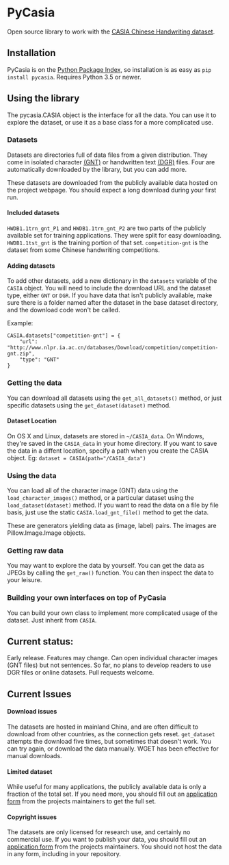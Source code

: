 # PyCasia
Open source library to work with the [CASIA Chinese Handwriting dataset](http://www.nlpr.ia.ac.cn/databases/handwriting/Home.html).
## Installation
PyCasia is on the [Python Package Index](https://pypi.python.org/pypi/Pycasia), so installation is as easy as `pip install pycasia`. Requires Python 3.5 or newer.
## Using the library
The pycasia.CASIA object is the interface for all the data. You can use it to explore the dataset, or use it as a base class for a more complicated use.

### Datasets
Datasets are directories full of data files from a given distribution. They come in isolated character [(GNT)](http://www.nlpr.ia.ac.cn/databases/handwriting/Offline_database.html) or handwritten text [(DGR)](http://www.nlpr.ia.ac.cn/databases/handwriting/Offline_database.html) files. Four are automatically downloaded by the library, but you can add more.

These datasets are downloaded from the publicly available data hosted on the project webpage. You should expect a long download during your first run.
#### Included datasets
`HWDB1.1trn_gnt_P1` and `HWDB1.1trn_gnt_P2` are two parts of the publicly available set for training applications. They were split for easy downloading.
`HWDB1.1tst_gnt` is the training portion of that set.
`competition-gnt` is the dataset from some Chinese handwriting competitions.
#### Adding datasets
To add other datasets, add a new dictionary in the `datasets` variable of the `CASIA` object. You will need to include the download URL and the dataset type, either `GNT` or `DGR`. If you have data that isn't publicly available, make sure there is a folder named after the dataset in the base dataset directory, and the download code won't be called.

Example:
```
CASIA.datasets["competition-gnt"] = {
    "url": "http://www.nlpr.ia.ac.cn/databases/Download/competition/competition-gnt.zip",
    "type": "GNT"
}
```

### Getting the data
You can download all datasets using the `get_all_datasets()` method, or just specific datasets using the `get_dataset(dataset)` method.
#### Dataset Location
On OS X and Linux, datasets are stored in `~/CASIA_data`. On Windows, they're saved in the `CASIA_data` in your home directory. If you want to save the data in a diffent location, specify a path when you create the CASIA object. Eg: `dataset = CASIA(path="/CASIA_data")`

### Using the data
You can load all of the character image (GNT) data using the `load_character_images()` method, or a particular dataset using the `load_dataset(dataset)` method. If you want to read the data on a file by file basis, just use the static `CASIA.load_gnt_file()` method to get the data.

These are generators yielding data as (image, label) pairs. The images are Pillow.Image.Image objects.

### Getting raw data
You may want to explore the data by yourself. You can get the data as JPEGs by calling the `get_raw()` function. You can then inspect the data to your leisure.

### Building your own interfaces on top of PyCasia
You can build your own class to implement more complicated usage of the dataset. Just inherit from `CASIA`.

## Current status:
Early release. Features may change. Can open individual character images (GNT files) but not sentences. So far, no plans to develop readers to use DGR files or online datasets. Pull requests welcome.

## Current Issues
#### Download issues
The datasets are hosted in mainland China, and are often difficult to download from other countries, as the connection gets reset. `get_dataset` attempts the download five times, but sometimes that doesn't work. You can try again, or download the data manually. WGET has been effective for manual downloads.

#### Limited dataset
While useful for many applications, the publicly available data is only a fraction of the total set. If you need more, you should fill out an [application form](http://www.nlpr.ia.ac.cn/databases/handwriting/Application_form.html) from the projects maintainers to get the full set.

#### Copyright issues
The datasets are only licensed for research use, and certainly no commercial use. If you want to publish your data, you should fill out an [application form](http://www.nlpr.ia.ac.cn/databases/handwriting/Application_form.html) from the projects maintainers. You should not host the data in any form, including in your repository.
